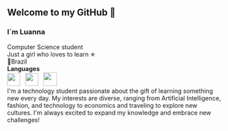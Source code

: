 ## Welcome to my GitHub 💮
### I´m Luanna
Computer Science student<br>
Just a girl who loves to learn ✭ <br>
📍Brazil
<br>**Languages**<br>
<img src="https://i.imgur.com/R8p2ePA.png" width="30">
&nbsp;
<img src="https://i.imgur.com/saBa4s8.png" width="30">
&nbsp;
<img src="https://i.imgur.com/pZ9DyBH.jpeg" width="32">
<br>
 I'm a technology student passionate about the gift of learning something new every day. My interests are diverse, ranging from Artificial Intelligence, fashion, and technology to economics and traveling to explore new cultures. I'm always excited to expand my knowledge and embrace new challenges!<br>

